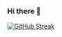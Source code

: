 ### Hi there 👋
[![GitHub Streak](https://github-readme-streak-stats.herokuapp.com/?JohnAllenBerty=DenverCoder1)](https://git.io/streak-stats)

<!--
**JohnAllenBerty/JohnAllenBerty** is a ✨ _special_ ✨ repository because its `README.md` (this file) appears on your GitHub profile.

Here are some ideas to get you started:

- 🔭 I’m currently working on ...
- 🌱 I’m currently learning ...
- 👯 I’m looking to collaborate on ...
- 🤔 I’m looking for help with ...
- 💬 Ask me about ...
- 📫 How to reach me: ...
- 😄 Pronouns: ...
- ⚡ Fun fact: ...
-->
